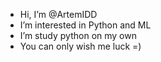 - Hi, I’m @ArtemIDD
- I’m interested in Python and ML
- I’m  study python on my own
- You can only wish me luck =)

<!---
ARTEMIGOREVITCH/ARTEMIGOREVITCH is a ✨ special ✨ repository because its `README.md` (this file) appears on your GitHub profile.
You can click the Preview link to take a look at your changes.
--->

